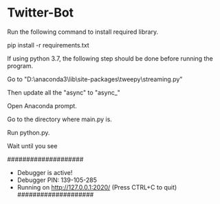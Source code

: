 # Twitter-Bot
Run the following command to install required library.

pip install -r requirements.txt 


If using python 3.7, the following step should be done before running the program.

Go to "D:\anaconda3\lib\site-packages\tweepy\streaming.py"

Then update all the "async" to "async_"


Open Anaconda prompt. 

Go to the directory where main.py is. 

Run python.py.

Wait until you see

####################
* Debugger is active!
* Debugger PIN: 139-105-285
* Running on http://127.0.0.1:2020/ (Press CTRL+C to quit)
####################
